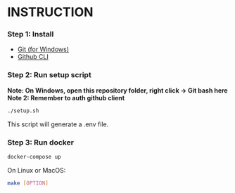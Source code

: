 # INSTRUCTION
### Step 1: Install
- [Git (for Windows)](https://git-scm.com/)
- [Github CLI](https://cli.github.com/)
### Step 2: Run setup script
**Note: On Windows, open this repository folder, right click -> Git bash here** </br>
**Note 2: Remember to auth github client**
```bash
./setup.sh
```
This script will generate a .env file.
### Step 3: Run docker
```bash
docker-compose up
```
On Linux or MacOS:
```bash
make [OPTION]
```